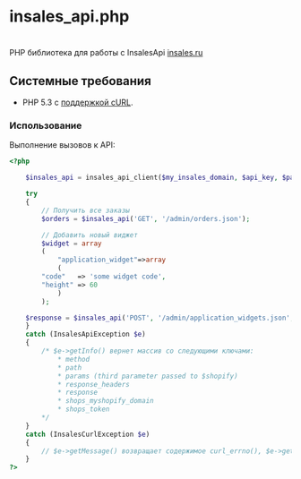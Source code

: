 # insales_api.php
#
PHP библиотека для работы с InsalesApi [insales.ru](http://www.insales.ru)


## Системные требования

* PHP 5.3 с [поддержкой cURL](http://php.net/manual/en/book.curl.php).

### Использование
Выполнение вызовов к API:

```php
<?php

	$insales_api = insales_api_client($my_insales_domain, $api_key, $password);

	try
	{
		// Получить все заказы
		$orders = $insales_api('GET', '/admin/orders.json');

		// Добавить новый виджет
		$widget = array
		(
			"application_widget"=>array
			(
        "code"   => 'some widget code',
        "height" => 60
			)
		);

    $response = $insales_api('POST', '/admin/application_widgets.json', $widget);
	}
	catch (InsalesApiException $e)
	{
		/* $e->getInfo() вернет массив со следующими ключами:
			* method
			* path
			* params (third parameter passed to $shopify)
			* response_headers
			* response
			* shops_myshopify_domain
			* shops_token
		*/
	}
	catch (InsalesCurlException $e)
	{
		// $e->getMessage() возвращает содержимое curl_errno(), $e->getCode() возвращает содержимое curl_ error()
	}
?>
```

